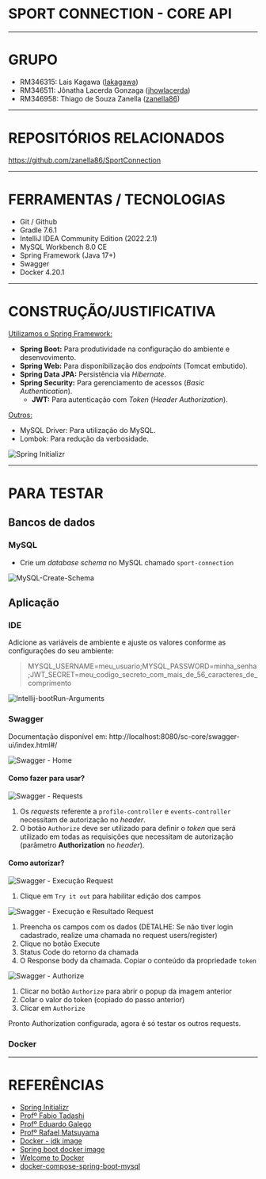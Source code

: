 # SPORT CONNECTION - CORE API

---

# GRUPO

- RM346315: Lais Kagawa ([lakagawa](https://github.com/lakagawa))
- RM346511: Jônatha Lacerda Gonzaga ([jhowlacerda](https://github.com/jhowlacerda))
- RM346958: Thiago de Souza Zanella ([zanella86](https://github.com/zanella86))

---

# REPOSITÓRIOS RELACIONADOS

https://github.com/zanella86/SportConnection

---

# FERRAMENTAS / TECNOLOGIAS

- Git / Github
- Gradle 7.6.1
- IntelliJ IDEA Community Edition (2022.2.1)
- MySQL Workbench 8.0 CE
- Spring Framework (Java 17+)
- Swagger
- Docker 4.20.1

---

# CONSTRUÇÃO/JUSTIFICATIVA

<u>Utilizamos o Spring Framework:</u>

- **Spring Boot:** Para produtividade na configuração do ambiente e desenvovimento.
- **Spring Web:** Para disponibilização dos _endpoints_ (Tomcat embutido).
- **Spring Data JPA:** Persistência via _Hibernate_.
- **Spring Security:** Para gerenciamento de acessos (_Basic Authentication_).
  - **JWT:** Para autenticação com _Token_ (_Header Authorization_).
  <!-- - **OAuth2 Client:** Para integração do _Spring Boot_ aos recursos do _OpenID_ do _Spring Security_. -->

<u>Outros:</u>

- MySQL Driver: Para utilização do MySQL.
- Lombok: Para redução da verbosidade.

![Spring Initializr](docs/spring-initializr-setup.PNG)

---

# PARA TESTAR

## Bancos de dados

### MySQL

- Crie um *database schema* no MySQL chamado `sport-connection`

![MySQL-Create-Schema](docs/mysql-schema-create.PNG)

## Aplicação

### IDE

Adicione as variáveis de ambiente e ajuste os valores conforme as configurações do seu ambiente:

> MYSQL_USERNAME=meu_usuario;MYSQL_PASSWORD=minha_senha;JWT_SECRET=meu_codigo_secreto_com_mais_de_56_caracteres_de_comprimento

![Intellij-bootRun-Arguments](docs/intellij-bootrun-arguments.PNG)

### Swagger

Documentação disponível em: http://localhost:8080/sc-core/swagger-ui/index.html#/

![Swagger - Home](docs/swagger.png)

#### Como fazer para usar?

![Swagger - Requests](docs/swagger_auth.png)

1. Os _requests_ referente a `profile-controller` e `events-controller` necessitam de autorização no _header_.
2. O botão `Authorize` deve ser utilizado para definir o _token_ que será utilizado em todas as requisições que necessitam de autorização (parâmetro **Authorization** no _header_).

#### Como autorizar?

![Swagger - Execução Request](docs/swagger_auth_try_token.png)

1. Clique em `Try it out` para habilitar edição dos campos

![Swagger - Execução e Resultado Request](docs/swagger_auth_try_result.png)

1. Preencha os campos com os dados (DETALHE: Se não tiver login cadastrado, realize uma chamada no request users/register)
2. Clique no botão Execute
3. Status Code do retorno da chamada
4. O Response body da chamada. Copiar o conteúdo da propriedade `token`

![Swagger - Authorize](docs/swagger_auth_token_fill.png)

1. Clicar no botão `Authorize` para abrir o popup da imagem anterior
2. Colar o valor do token (copiado do passo anterior)
3. Clicar em `Authorize`

Pronto Authorization configurada, agora é só testar os outros requests.

### Docker



---

# REFERÊNCIAS

- [Spring Initializr](https://start.spring.io/)
- [Profº Fabio Tadashi](https://github.com/fabiotadashi/1SCJR-travel/tree/main/web)
- [Profº Eduardo Galego](https://github.com/prof-eduardo-galego/fiap-spring-rest)
- [Profº Rafael Matsuyama](https://github.com/rafaelmatsuyama/FIAP-2022-SCJ-JavaPersistence)
- [Docker - jdk image](https://hub.docker.com/_/openjdk/tags?page=1&name=17-jdk-alpine)
- [Spring boot docker image](https://spring.io/guides/topicals/spring-boot-docker/)
- [Welcome to Docker](https://github.com/docker/welcome-to-docker)
- [docker-compose-spring-boot-mysql](https://github.com/bezkoder/docker-compose-spring-boot-mysql/tree/master)
<!-- - [OAuth 2.0 Login](https://docs.spring.io/spring-security/reference/servlet/oauth2/login/index.html) -->
